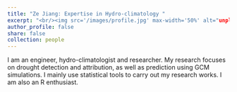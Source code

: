 ```yaml
---
title: "Ze Jiang: Expertise in Hydro-climatology "
excerpt: "<br/><img src='/images/profile.jpg' max-width='50%' alt="unplash">"
author_profile: false
share: false
collection: people
---
```


I am an engineer, hydro-climatologist and researcher. My research focuses on drought detection and attribution, as well as prediction using GCM simulations. I mainly use statistical tools to carry out my research works. I am also an R enthusiast. 
